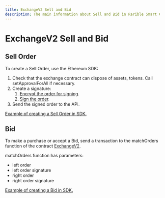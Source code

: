 ```yaml
---
title: ExchangeV2 Sell and Bid
description: The main information about Sell and Bid in Rarible Smart Contracts
---
```


# ExchangeV2 Sell and Bid

## Sell Order

To create a Sell Order, use the Ethereum SDK:

1. Check that the exchange contract can dispose of assets, tokens. Call setApprovalForAll if necessary.
2. Create a signature:
    1. [Encrypt the order for signing](https://github.com/rarible/ethereum-sdk/blob/master/packages/sdk/src/order/encode-data.ts ).
    2. [Sign the order](https://github.com/rarible/ethereum-sdk/blob/master/packages/sdk/src/order/sign-order.ts).
3. Send the signed order to the API.

[Example of creating a Sell Order in SDK.](https://github.com/rarible/ethereum-sdk#create-sell-order)

## Bid

To make a purchase or accept a Bid, send a transaction to the matchOrders function of the contract [ExchangeV2](https://github.com/rarible/protocol-contracts/blob/master/exchange-v2/contracts/ExchangeV2Core.sol).

matchOrders function has parameters:

* left order
* left order signature
* right order
* right order signature

[Example of creating a Bid in SDK.](https://github.com/rarible/ethereum-sdk#create-bid)
